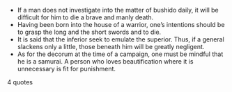  - If a man does not investigate into the matter of bushido daily, it will be difficult for him to die a brave and manly death.
 - Having been born into the house of a warrior, one’s intentions should be to grasp the long and the short swords and to die.
 - It is said that the inferior seek to emulate the superior. Thus, if a general slackens only a little, those beneath him will be greatly negligent.
 - As for the decorum at the time of a campaign, one must be mindful that he is a samurai. A person who loves beautification where it is unnecessary is fit for punishment.

4 quotes